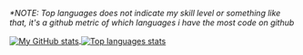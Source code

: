 <i>*NOTE: Top languages does not indicate my skill level or something like that, it's a github metric of which languages i have the most code on github</i>

<div>
  <a href="https://github.com/qwerty541">
    <img align="center" alt="My GitHub stats" src="https://github-readme-stats.qwerty541.vercel.app/api?username=qwerty541&show_icons=true&include_all_commits=true&count_private=true&cache_seconds=1800&icon_color=2d77dc&title_color=2d77dc&text_color=ffffff&bg_color=0d1117" />
  </a>
  <a href="https://github.com/qwerty541">
    <img align="center" alt="Top languages stats" src="https://github-readme-stats.anuraghazra1.vercel.app/api/top-langs/?username=qwerty541&layout=compact&icon_color=2d77dc&title_color=2d77dc&text_color=ffffff&bg_color=0d1117" />
  </a>
</div>
